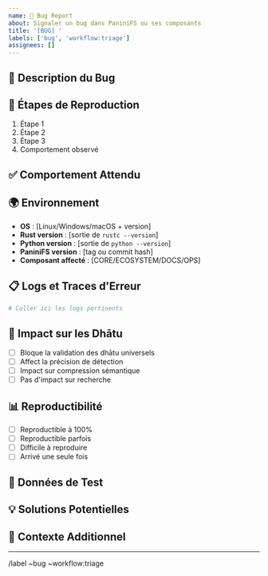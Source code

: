 ```yaml
---
name: 🐛 Bug Report
about: Signaler un bug dans PaniniFS ou ses composants
title: '[BUG] '
labels: ['bug', 'workflow:triage']
assignees: []
---
```


## 🐛 Description du Bug
<!-- Description claire et concise du problème -->

## 🔄 Étapes de Reproduction
1. Étape 1
2. Étape 2
3. Étape 3
4. Comportement observé

## ✅ Comportement Attendu
<!-- Ce qui devrait se passer normalement -->

## 🌍 Environnement
- **OS** : [Linux/Windows/macOS + version]
- **Rust version** : [sortie de `rustc --version`]
- **Python version** : [sortie de `python --version`]
- **PaniniFS version** : [tag ou commit hash]
- **Composant affecté** : [CORE/ECOSYSTEM/DOCS/OPS]

## 📋 Logs et Traces d'Erreur
```bash
# Coller ici les logs pertinents
```

## 🧬 Impact sur les Dhātu
<!-- Ce bug affecte-t-il la validation dhātu ? -->
- [ ] Bloque la validation des dhātu universels
- [ ] Affect la précision de détection
- [ ] Impact sur compression sémantique
- [ ] Pas d'impact sur recherche

## 📊 Reproductibilité
- [ ] Reproductible à 100%
- [ ] Reproductible parfois
- [ ] Difficile à reproduire
- [ ] Arrivé une seule fois

## 🔬 Données de Test
<!-- Si possible, fournir dataset ou échantillon minimal reproduisant le bug -->

## 💡 Solutions Potentielles
<!-- Si vous avez des idées de fix -->

## 🔗 Contexte Additionnel
<!-- Screenshots, fichiers de config, etc. -->

---
/label ~bug ~workflow:triage
